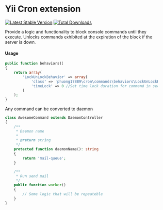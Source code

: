 Yii Cron extension
==================

[![Latest Stable Version](https://poser.pugx.org/phuong17889/yii2-cron/v/stable)](https://packagist.org/packages/phuong17889/yii2-cron) [![Total Downloads](https://poser.pugx.org/phuong17889/yii2-cron/downloads)](https://packagist.org/packages/phuong17889/yii2-cron)

Provide a logic and functionality to block console commands until they execute. 
Unlocks commands exhibited at the expiration of the block if the server is down.

#### Usage
```php
public function behaviors()
{
    return array(
        'LockUnLockBehavior' => array(
            'class' => 'phuong17889\cron\commands\behaviors\LockUnLockBehavior',
            'timeLock' => 0 //Set time lock duration for command in seconds
        )
    );
}
```

Any command can be converted to daemon
```php
class AwesomeCommand extends DaemonController
{
    /**
     * Daemon name
     *
     * @return string
     */
    protected function daemonName(): string
    {
        return 'mail-queue';
    }

    /**
     * Run send mail
     */
    public function worker()
    {
        // Some logic that will be repeateble 
    }
}
```

